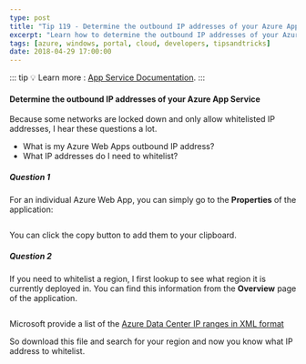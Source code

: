 ```yaml
---
type: post
title: "Tip 119 - Determine the outbound IP addresses of your Azure App Service"
excerpt: "Learn how to determine the outbound IP addresses of your Azure App Service"
tags: [azure, windows, portal, cloud, developers, tipsandtricks]
date: 2018-04-29 17:00:00
---
```


::: tip
:bulb: Learn more : [App Service Documentation](https://docs.microsoft.com/azure/app-service?WT.mc_id=docs-azuredevtips-azureappsdev).
:::

#### Determine the outbound IP addresses of your Azure App Service

Because some networks are locked down and only allow whitelisted IP addresses, I hear these questions a lot. 

* What is my Azure Web Apps outbound IP address?
* What IP addresses do I need to whitelist?

##### Question 1

For an individual Azure Web App, you can simply go to the **Properties** of the application:

<img :src="$withBase('/files/azoutbound1.png')">

You can click the copy button to add them to your clipboard. 

##### Question 2

If you need to whitelist a region, I first lookup to see what region it is currently deployed in. You can find this information from the **Overview** page of the application. 

<img :src="$withBase('/files/azoutbound2.png')">

Microsoft provide a list of the [Azure Data Center IP ranges in XML format](https://www.microsoft.com/download/details.aspx?id=41653?WT.mc_id=microsoft-azuredevtips-azureappsdev)

So download this file and search for your region and now you know what IP address to whitelist. 

<img :src="$withBase('/files/azoutbound3.png')">

